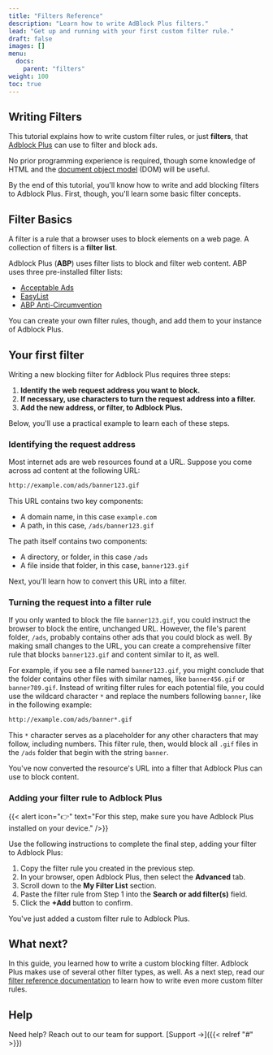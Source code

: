 ```yaml
---
title: "Filters Reference"
description: "Learn how to write AdBlock Plus filters."
lead: "Get up and running with your first custom filter rule."
draft: false
images: []
menu:
  docs:
    parent: "filters"
weight: 100
toc: true
---
```


## Writing Filters

This tutorial explains how to write custom filter rules, or just **filters**, that [Adblock Plus](https://adblockplus.org/) can use to filter and block ads.

No prior programming experience is required, though some knowledge of HTML and the [document object model](https://developer.mozilla.org/en-US/docs/Web/API/Document_Object_Model/Introduction) (DOM) will be useful.

By the end of this tutorial, you'll know how to write and add blocking filters to Adblock Plus. First, though, you'll learn some basic filter concepts.

## Filter Basics

A filter is a rule that a browser uses to block elements on a web page. A collection of filters is a **filter list**.

Adblock Plus (**ABP**) uses filter lists to block and filter web content. ABP uses three pre-installed filter lists:

- [Acceptable Ads](https://acceptableads.com/)
- [EasyList](https://easylist.to/)
- [ABP Anti-Circumvention](https://github.com/abp-filters/abp-filters-anti-cv)

You can create your own filter rules, though, and add them to your instance of Adblock Plus.

## Your first filter

Writing a new blocking filter for Adblock Plus requires three steps:

1. **Identify the web request address you want to block.**
2. **If necessary, use characters to turn the request address into a filter.**
3. **Add the new address, or filter, to Adblock Plus.**

Below, you'll use a practical example to learn each of these steps.

### Identifying the request address

Most internet ads are web resources found at a URL. Suppose you come across ad content at the following URL:

```html
http://example.com/ads/banner123.gif
```

This URL contains two key components:

- A domain name, in this case `example.com`
- A path, in this case, `/ads/banner123.gif`

The path itself contains two components:

- A directory, or folder, in this case `/ads`
- A file inside that folder, in this case, `banner123.gif`

Next, you'll learn how to convert this URL into a filter.

### Turning the request into a filter rule

If you only wanted to block the file `banner123.gif`, you could instruct the browser to block the entire, unchanged URL. However, the file's parent folder, `/ads`, probably contains other ads that you could block as well. By making small changes to the URL, you can create a comprehensive filter rule that blocks `banner123.gif` and content similar to it, as well.

<!--#### Changing requests with special characters -->

For example, if you see a file named `banner123.gif`, you might conclude that the folder contains other files with similar names, like `banner456.gif` or `banner789.gif`. Instead of writing filter rules for each potential file, you could use the wildcard character `*` and replace the numbers following `banner`, like in the following example:

```html
http://example.com/ads/banner*.gif
```

This `*` character serves as a placeholder for any other characters that may follow, including numbers. This filter rule, then, would block all `.gif` files in the `/ads` folder that begin with the string `banner`.

You've now converted the resource's URL into a filter that Adblock Plus can use to block content.

### Adding your filter rule to Adblock Plus

{{< alert icon="👉" text="For this step, make sure you have Adblock Plus installed on your device." />}}

Use the following instructions to complete the final step, adding your filter to Adblock Plus:

1. Copy the filter rule you created in the previous step.
2. In your browser, open Adblock Plus, then select the **Advanced** tab.
3. Scroll down to the **My Filter List** section.
4. Paste the filter rule from Step 1 into the **Search or add filter(s)** field.
5. Click the **+Add** button to confirm.

You've just added a custom filter rule to Adblock Plus.

## What next?

In this guide, you learned how to write a custom blocking filter. Adblock Plus makes use of several other filter types, as well. As a next step, read our [filter reference documentation](#) to learn how to write even more custom filter rules.

## Help

Need help?  Reach out to our team for support. [Support →]({{< relref "#" >}})
